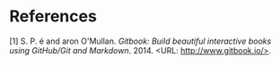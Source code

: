 # References


[1] S. P. é and aron O'Mullan. _Gitbook: Build beautiful
interactive books using GitHub/Git and Markdown_. 2014. <URL:
http://www.gitbook.io/>.
